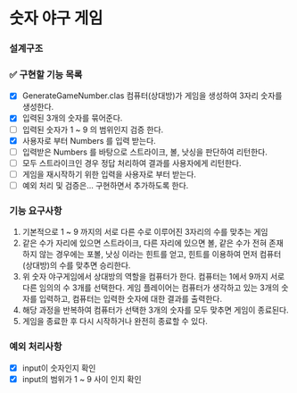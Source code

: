 # 숫자 야구 게임

### 설계구조

### ✅ 구현할 기능 목록

- [x] GenerateGameNumber.clas 컴퓨터(상대방)가 게임을 생성하여 3자리 숫자를 생성한다.   
- [x] 입력된 3개의 숫자를 묶어준다.
- [ ] 입력된 숫자가 1 ~ 9 의 범위인지 검증 한다.
- [x] 사용자로 부터 Numbers 를 입력 받는다.
- [ ] 입력받은 Numbers 를 바탕으로 스트라이크, 볼, 낫싱을 판단하여 리턴한다.
- [ ] 모두 스트라이크인 경우 정답 처리하여 결과를 사용자에게 리턴한다.
- [ ] 게임을 재시작하기 위한 입력을 사용자로 부터 받는다.
- [ ] 예외 처리 및 검증은... 구현하면서 추가하도록 한다.

### 기능 요구사항

1. 기본적으로 1 ~ 9 까지의 서로 다른 수로 이루어진 3자리의 수를 맞추는 게임
2. 같은 수가 자리에 있으면 스트라이크, 다른 자리에 있으면 볼, 같은 수가 전혀 존재 하지 않는 경우에는 포볼, 낫싱 이라는 힌트를 얻고,
힌트를 이용하여 먼저 컴퓨터(상대방)의 수를 맞추면 승리한다.
3. 위 숫자 야구게임에서 상대방의 역할을 컴퓨터가 한다. 컴퓨터는 1에서 9까지 서로 다른 임의의 수 3개를 선택한다. 게임 플레이어는 컴퓨터가 생각하고 있는 3개의 숫자를 입력하고, 
컴퓨터는 입력한 숫자에 대한 결과를 출력한다.
4. 해당 과정을 반복하여 컴퓨터가 선택한 3개의 숫자를 모두 맞추면 게임이 종료된다.
5. 게임을 종료한 후 다시 시작하거나 완전히 종료할 수 있다.

### 예외 처리사항

- [x] input이 숫자인지 확인
- [x] input의 범위가 1 ~ 9 사이 인지 확인
